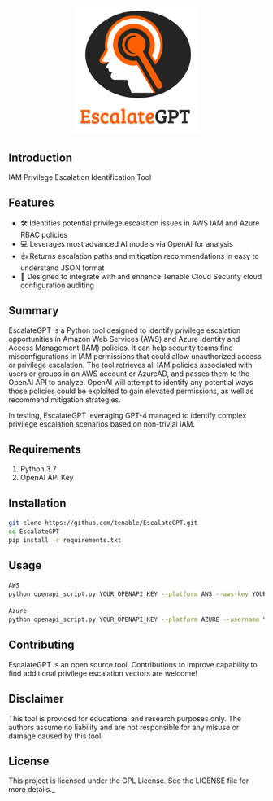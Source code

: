 <p align="center">
    <img src="assets/logo.png" width="250"/>
</p>

## Introduction

 IAM Privilege Escalation Identification Tool

## Features

- 🛠️ Identifies potential privilege escalation issues in AWS IAM and Azure RBAC policies
- 💻 Leverages most advanced AI models via OpenAI for analysis
- 👍 Returns escalation paths and mitigation recommendations in easy to understand JSON format
- 🔑 Designed to integrate with and enhance Tenable Cloud Security cloud configuration auditing

## Summary
EscalateGPT is a Python tool designed to identify privilege escalation opportunities in Amazon Web Services (AWS) and Azure Identity and Access Management (IAM) policies. 
It can help security teams find misconfigurations in IAM permissions that could allow unauthorized access or privilege escalation.
The tool retrieves all IAM policies associated with users or groups in an AWS account or AzureAD, and passes them to the OpenAI API to analyze. OpenAI will attempt to identify any potential ways those policies could be exploited to gain elevated permissions, as well as recommend mitigation strategies.

In testing, EscalateGPT leveraging GPT-4 managed to identify complex privilege escalation scenarios based on non-trivial IAM.
## Requirements

1. Python 3.7
2. OpenAI API Key

## Installation

```sh
git clone https://github.com/tenable/EscalateGPT.git
cd EscalateGPT
pip install -r requirements.txt
```
## Usage

```sh
AWS
python openapi_script.py YOUR_OPENAPI_KEY --platform AWS --aws-key YOUR_AWS_KEY --aws-secret YOUR_AWS_SECRET

Azure
python openapi_script.py YOUR_OPENAPI_KEY --platform AZURE --username YOUR_AZURE_USERNAME --password YOUR_AZURE_PASSWORD --tenant-id YOUR_AZURE_TENANT_ID

```

## Contributing
EscalateGPT is an open source tool. Contributions to improve capability to find additional privilege escalation vectors are welcome!

## Disclaimer

This tool is provided for educational and research purposes only. The authors assume no liability and are not responsible for any misuse or damage caused by this tool.

## License

This project is licensed under the GPL License. See the LICENSE file for more details._